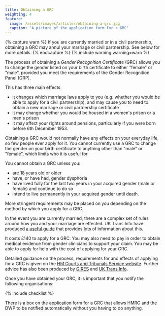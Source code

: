 ```yaml
---
title: Obtaining a GRC
weighting: 4
feature:
  image: /assets/images/articles/obtaining-a-grc.jpg
  caption: "A picture of the application form for a GRC"
---
```


{% capture warn %}
If you are currently married or in a civil partnership, obtaining a GRC may annul your marriage or civil partnership. See below for more details.
{% endcapture %}
{% include warning warning=warn %}

The process of obtaining a *Gender Recognition Certificate* (GRC) allows you to change the gender listed on your birth certificate to either "female" or "male", provided you meet the requirements of the Gender Recognition Panel (GRP).

This has three main effects:

- it changes which marriage laws apply to you (e.g. whether you would be able to apply for a civil partnership), and may cause you to need to obtain a new marriage or civil partnership certificate
- it may change whether you would be housed in a women's prison or a men's prison
- it may affect your rights around pensions, particularly if you were born before 6th December 1953. 

Obtaining a GRC would not normally have any effects on your everyday life, so few people ever apply for it. You cannot currently use a GRC to change the gender on your birth certificate to anything other than "male" or "female", which limits who it is useful for.

You cannot obtain a GRC unless you:

- are 18 years old or older
- have, or have had, gender dysphoria
- have lived fully for the last two years in your acquired gender (male or female) and continue to do so
- intend to live permanently in your acquired gender until death.

More stringent requirements may be placed on you depending on the method by which you apply for a GRC.

In the event you are currently married, there are a complex set of rules around how you and your marriage are effected. UK Trans Info have produced [a useful guide](http://uktrans.info/graguide.pdf) that provides lots of information about this.

It costs £140 to apply for a GRC. You may also need to pay in order to obtain medical evidence from gender clinicians to support your claim. You may be able to apply for help with the cost of applying for your GRC.

Detailed guidance on the process, requirements for and effects of applying for a GRC is given on the [HM Courts and Tribunals Service website](https://formfinder.hmctsformfinder.justice.gov.uk/t455-eng-2016.04.01.pdf). Further advice has also been produced by [GIRES](https://www.gires.org.uk/law-archive/obtaining-your-gender-recognition-certificate) and [UK Trans Info](http://uktrans.info/graguide.pdf).

Once you have obtained your GRC, it is  important that you notify the following organisations:

{% include checklist %}

There is a box on the application form for a GRC that allows HMRC and the DWP to be notified automatically without you having to do anything.